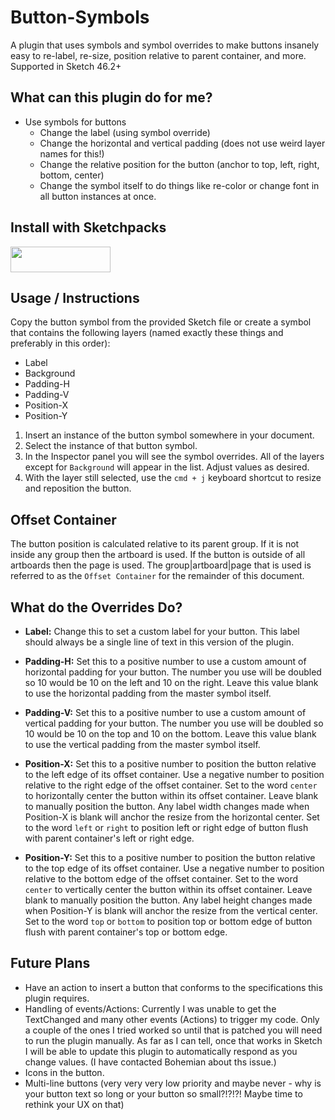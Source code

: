 # Button-Symbols
A plugin that uses symbols and symbol overrides to make buttons insanely easy to re-label, re-size, position relative to parent container, and more. Supported in Sketch 46.2+

## What can this plugin do for me?

* Use symbols for buttons
	* Change the label (using symbol override)
	* Change the horizontal and vertical padding (does not use weird layer names for this!)
	* Change the relative position for the button (anchor to top, left, right, bottom, center)
    * Change the symbol itself to do things like re-color or change font in all button instances at once.

## Install with Sketchpacks

<a href="https://sketchpacks.com/YOUR_NAME/PLUGIN_NAME/install">
  <img width="160" height="41" src="http://sketchpacks-com.s3.amazonaws.com/assets/badges/sketchpacks-badge-install.png" >
</a>

## Usage / Instructions

Copy the button symbol from the provided Sketch file or create a symbol that contains the following layers (named exactly these things and preferably in this order):

* Label
* Background
* Padding-H
* Padding-V
* Position-X
* Position-Y

1. Insert an instance of the button symbol somewhere in your document.
2. Select the instance of that button symbol.
3. In the Inspector panel you will see the symbol overrides. All of the layers except for `Background` will appear in the list. Adjust values as desired.
4. With the layer still selected, use the `cmd + j` keyboard shortcut to resize and reposition the button.

## Offset Container

The button position is calculated relative to its parent group. If it is not inside any group then the artboard is used. If the button is outside of all artboards then the page is used. The group|artboard|page that is used is referred to as the `Offset Container` for the remainder of this document.

## What do the Overrides Do?

* **Label:** Change this to set a custom label for your button. This label should always be a single line of text in this version of the plugin.

* **Padding-H:** Set this to a positive number to use a custom amount of horizontal padding for your button. The number you use will be doubled so 10 would be 10 on the left and 10 on the right. Leave this value blank to use the horizontal padding from the master symbol itself.

* **Padding-V:** Set this to a positive number to use a custom amount of vertical padding for your button. The number you use will be doubled so 10 would be 10 on the top and 10 on the bottom. Leave this value blank to use the vertical padding from the master symbol itself.

* **Position-X:** Set this to a positive number to position the button relative to the left edge of its offset container. Use a negative number to position relative to the right edge of the offset container. Set to the word `center` to horizontally center the button within its offset container. Leave blank to manually position the button. Any label width changes made when Position-X is blank will anchor the resize from the horizontal center. Set to the word `left` or `right` to position left or right edge of button flush with parent container's left or right edge.

* **Position-Y:** Set this to a positive number to position the button relative to the top edge of its offset container. Use a negative number to position relative to the bottom edge of the offset container. Set to the word `center` to vertically center the button within its offset container. Leave blank to manually position the button. Any label height changes made when Position-Y is blank will anchor the resize from the vertical center. Set to the word `top` or `bottom` to position top or bottom edge of button flush with parent container's top or bottom edge.

## Future Plans

* Have an action to insert a button that conforms to the specifications this plugin requires.
* Handling of events/Actions: Currently I was unable to get the TextChanged and many other events (Actions) to trigger my code. Only a couple of the ones I tried worked so until that is patched you will need to run the plugin manually. As far as I can tell, once that works in Sketch I will be able to update this plugin to automatically respond as you change values. (I have contacted Bohemian about ths issue.)
* Icons in the button.
* Multi-line buttons (very very very low priority and maybe never - why is your button text so long or your button so small?!?!?! Maybe time to rethink your UX on that)
